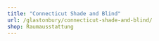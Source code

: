 ```yaml
---
title: "Connecticut Shade and Blind"
url: /glastonbury/connecticut-shade-and-blind/
shop: Raumausstattung
---
```

